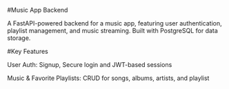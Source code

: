 #Music App Backend


A FastAPI-powered backend for a music app, featuring user authentication, playlist management, and music streaming. Built with PostgreSQL for data storage.



#Key Features

User Auth: Signup, Secure login and JWT-based sessions


Music & Favorite Playlists: CRUD for songs, albums, artists, and playlist
